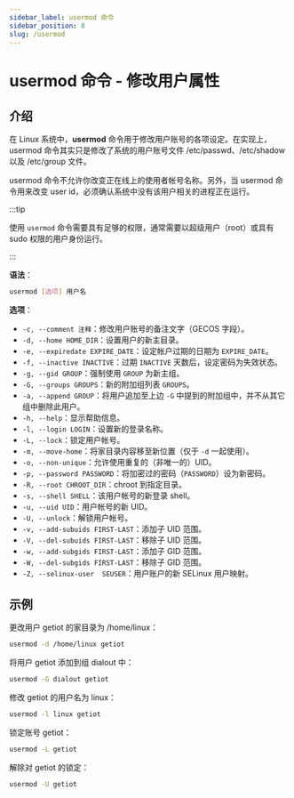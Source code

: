 ```yaml
---
sidebar_label: usermod 命令
sidebar_position: 8
slug: /usermod
---
```


# usermod 命令 - 修改用户属性



## 介绍

在 Linux 系统中，**usermod** 命令用于修改用户账号的各项设定。在实现上，usermod 命令其实只是修改了系统的用户账号文件 /etc/passwd、/etc/shadow 以及 /etc/group 文件。

usermod 命令不允许你改变正在线上的使用者帐号名称。另外，当 usermod 命令用来改变 user id，必须确认系统中没有该用户相关的进程正在运行。

:::tip

使用 `usermod` 命令需要具有足够的权限，通常需要以超级用户（root）或具有 sudo 权限的用户身份运行。

:::

**语法**：

```bash
usermod [选项] 用户名
```

**选项**：

- `-c, --comment 注释`：修改用户账号的备注文字（GECOS 字段）。
- `-d, --home HOME_DIR`：设置用户的新主目录。
- `-e, --expiredate EXPIRE_DATE`：设定帐户过期的日期为 `EXPIRE_DATE`。
- `-f, --inactive INACTIVE`：过期 `INACTIVE` 天数后，设定密码为失效状态。
- `-g, --gid GROUP`：强制使用 `GROUP` 为新主组。
- `-G, --groups GROUPS`：新的附加组列表 `GROUPS`。
- `-a, --append GROUP`：将用户追加至上边 `-G` 中提到的附加组中，并不从其它组中删除此用户。
- `-h, --help`：显示帮助信息。
- `-l, --login LOGIN`：设置新的登录名称。
- `-L, --lock`：锁定用户帐号。
- `-m, --move-home`：将家目录内容移至新位置（仅于 `-d` 一起使用）。
- `-o, --non-unique`：允许使用重复的（非唯一的）UID。
- `-p, --password PASSWORD`：将加密过的密码（`PASSWORD`）设为新密码。
- `-R, --root CHROOT_DIR`：chroot 到指定目录。
- `-s, --shell SHELL`：该用户帐号的新登录 shell。
- `-u, --uid UID`：用户帐号的新 UID。
- `-U, --unlock`：解锁用户帐号。
- `-v, --add-subuids FIRST-LAST`：添加子 UID 范围。
- `-V, --del-subuids FIRST-LAST`：移除子 UID 范围。
- `-w, --add-subgids FIRST-LAST`：添加子 GID 范围。
- `-W, --del-subgids FIRST-LAST`：移除子 GID 范围。
- `-Z, --selinux-user  SEUSER`：用户账户的新 SELinux 用户映射。



## 示例

更改用户 getiot 的家目录为 /home/linux：

```bash
usermod -d /home/linux getiot
```

将用户 getiot 添加到组 dialout 中：

```bash
usermod -G dialout getiot
```

修改 getiot 的用户名为 linux：

```bash
usermod -l linux getiot
```

锁定账号 getiot：

```bash
usermod -L getiot
```

解除对 getiot 的锁定：

```bash
usermod -U getiot
```

